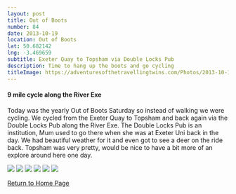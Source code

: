 ```yaml
---
layout: post
title: Out of Boots
number: 84
date: 2013-10-19
location: Out of Boots 
lat: 50.682142
lng: -3.469659
subtitle: Exeter Quay to Topsham via Double Locks Pub
description: Time to hang up the boots and go cycling
titleImage: https://adventuresofthetravellingtwins.com/Photos/2013-10-19-OutOfBoots/P1010848.JPG
---
```


<h4>9 mile cycle along the River Exe</h4>

Today was the yearly Out of Boots Saturday so instead of walking we were cycling.
We cycled from the Exeter Quay to Topsham and back again via the Double Locks Pub along the River Exe. 
The Double Locks Pub is an institution, Mum used to go there when she was at Exeter Uni back in the day. 
We had beautiful weather for it and even got to see a deer on the ride back. Topsham was very pretty, would be nice to have a bit more of an explore around here one day.

<img src="https://adventuresofthetravellingtwins.com/Photos/2013-10-19-OutOfBoots/P1010821.JPG" class="image1">
<img src="https://adventuresofthetravellingtwins.com/Photos/2013-10-19-OutOfBoots/P1010825.JPG" class="image1">
<img src="https://adventuresofthetravellingtwins.com/Photos/2013-10-19-OutOfBoots/P1010832.JPG" class="image1">
<img src="https://adventuresofthetravellingtwins.com/Photos/2013-10-19-OutOfBoots/P1010835.JPG" class="image1">
<img src="https://adventuresofthetravellingtwins.com/Photos/2013-10-19-OutOfBoots/P1010846.JPG" class="image1">
<img src="https://adventuresofthetravellingtwins.com/Photos/2013-10-19-OutOfBoots/P1010838.JPG" class="image1">


<a href="https://adventuresofthetravellingtwins.com/">Return to Home Page</a>
